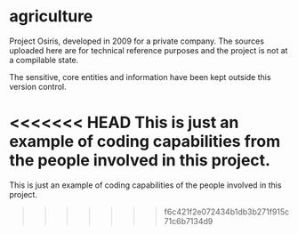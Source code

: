 # agriculture
Project Osiris, developed in 2009 for a private company.
The sources uploaded here are for technical reference purposes and the project is not at a compilable state.

The sensitive, core entities and information have been kept outside this version control.

<<<<<<< HEAD
This is just an example of coding capabilities from the people involved in this project.
=======
This is just an example of coding capabilities of the people involved in this project.
>>>>>>> f6c421f2e072434b1db3b271f915c71c6b7134d9

